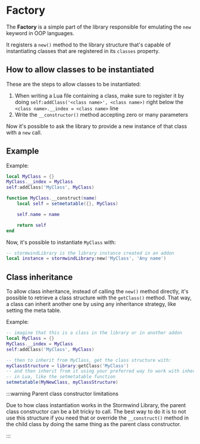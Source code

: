 # Factory

The **Factory** is a simple part of the library responsible for emulating the `new` keyword in OOP languages.

It registers a `new()` method to the library structure that's capable of instantiating classes
that are registered in its `classes` property.

## How to allow classes to be instantiated

These are the steps to allow classes to be instantiated:

1. When writing a Lua file containing a class, make sure to register it by doing
`self:addClass('<class name>', <class name>)` right below the `<class name>.__index = <class name>`
line
1. Write the `__constructor()` method accepting zero or many parameters

Now it's possible to ask the library to provide a new instance of that class with a `new` call.

## Example

Example:

```lua
local MyClass = {}
MyClass.__index = MyClass
self:addClass('MyClass', MyClass)

function MyClass.__construct(name)
    local self = setmetatable({}, MyClass)

    self.name = name

    return self
end
```

Now, it's possible to instantiate `MyClass` with:

```lua
-- stormwindLibrary is the library instance created in an addon
local instance = stormwindLibrary:new('MyClass', 'Any name')
```

## Class inheritance

To allow class inheritance, instead of calling the `new()` method directly, 
it's possible to retrieve a class structure with the `getClass()` method. That
way, a class can inherit another one by using any inheritance strategy, like setting the meta table.

Example:

```lua
-- imagine that this is a class in the library or in another addon
local MyClass = {}
MyClass.__index = MyClass
self:addClass('MyClass', MyClass)

-- then to inherit from MyClass, get the class structure with:
myClassStructure = library:getClass('MyClass')
-- and then inherit from it using your preferred way to work with inheritance
-- in Lua, like the setmetatable function
setmetatable(MyNewClass, myClassStructure)
```

:::warning Parent class constructor limitations

Due to how class instantiation works in the Stormwind Library, the parent 
class constructor can be a bit tricky to call. The best way to do it is to
not use this structure if you need that or override the `__construct()` method
in the child class by doing the same thing as the parent class constructor.

:::